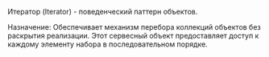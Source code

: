 Итератор (Iterator) - поведенческий паттерн объектов.

Назначение: Обеспечивает механизм перебора коллекций объектов без раскрытия реализации. Этот сервесный объект предоставляет доступ к каждому элементу набора в последовательном порядке.
